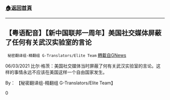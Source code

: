 ###  [:house:返回首頁](https://github.com/ourhimalayas/txt)
---

## 【粤语配音】【新中国联邦一周年】美国社交媒体屏蔽了任何有关武汉实验室的言论
` 秘密翻译组-精翻组 G-Translators/Elite Team` [轉載自GNews](https://gnews.org/zh-hans/1302695/)

06/03/2021 比尔·格茨：美国社交媒体当时屏蔽了何有关武汉实验室的言论。这样的事情永远不应该在美国这样一个自由国家发生。

By： 【秘密翻译组-精翻组 G-Translators/Elite Team】

0
